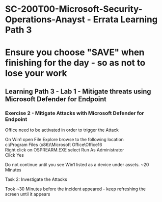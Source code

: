 # SC-200T00-Microsoft-Security-Operations-Anayst - Errata Learning Path 3
# Ensure you choose "SAVE" when finishing for the day - so as not to lose your work

## Learning Path 3 - Lab 1 - Mitigate threats using Microsoft Defender for Endpoint

### Exercise 2 - Mitigate Attacks with Microsoft Defender for Endpoint

Office need to be activated in order to trigger the Attack<br>

On Win1 open File Explore browse to the following location<br>
c:\Program Files (x86)\Microsoft Office\Office16<br>
Right click on OSPREARM.EXE select Run As Administrator<br>
Click Yes<br>

Do not continue until you see Win1 listed as a device under assets.  ~20 Minutes<br>

Task 2: Investigate the Attacks<br>

Took ~30 Minutes before the incident appeared - keep refreshing the screen until it appears<br>
